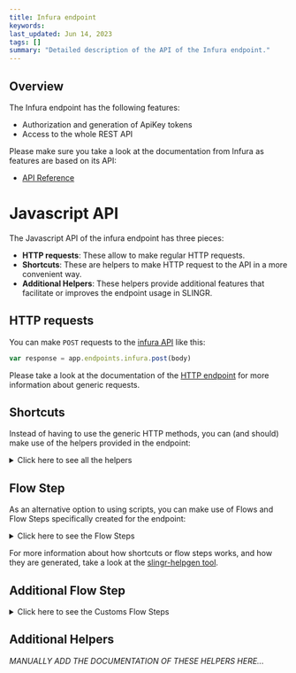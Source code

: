 ```yaml
---
title: Infura endpoint
keywords: 
last_updated: Jun 14, 2023
tags: []
summary: "Detailed description of the API of the Infura endpoint."
---
```


## Overview

The Infura endpoint has the following features:

- Authorization and generation of ApiKey tokens
- Access to the whole REST API

Please make sure you take a look at the documentation from Infura as features are based on its API:

- [API Reference](https://docs.infura.io/networks/ethereum/json-rpc-methods)

# Javascript API

The Javascript API of the infura endpoint has three pieces:

- **HTTP requests**: These allow to make regular HTTP requests.
- **Shortcuts**: These are helpers to make HTTP request to the API in a more convenient way.
- **Additional Helpers**: These helpers provide additional features that facilitate or improves the endpoint usage in SLINGR.

## HTTP requests
You can make `POST` requests to the [infura API](https://docs.infura.io/networks/ethereum/json-rpc-methods) like this:
```javascript
var response = app.endpoints.infura.post(body)
```

Please take a look at the documentation of the [HTTP endpoint](https://github.com/slingr-stack/http-endpoint#javascript-api)
for more information about generic requests.

## Shortcuts

Instead of having to use the generic HTTP methods, you can (and should) make use of the helpers provided in the endpoint:
<details>
    <summary>Click here to see all the helpers</summary>

<br>

* API: 'eth_accounts'
* HTTP Method: 'POST'
```javascript
app.endpoints.infura.ethAccounts.post(id)
```
---
* API: 'eth_blockNumber'
* HTTP Method: 'POST'
```javascript
app.endpoints.infura.ethBlockNumber.post(id, params)
```
---
* API: 'eth_call'
* HTTP Method: 'POST'
```javascript
app.endpoints.infura.ethCall.post(id, params)
```
---
* API: 'eth_chainId'
* HTTP Method: 'POST'
```javascript
app.endpoints.infura.ethChainId.post(id, params)
```
---
* API: 'eth_createAccessList'
* HTTP Method: 'POST'
```javascript
app.endpoints.infura.ethCreateAccessList.post(id, params)
```
---
* API: 'eth_estimateGas'
* HTTP Method: 'POST'
```javascript
app.endpoints.infura.ethEstimateGas.post(id, params)
```
---
* API: 'eth_feeHistory'
* HTTP Method: 'POST'
```javascript
app.endpoints.infura.ethFeeHistory.post(id, params)
```
---
* API: 'eth_getBalance'
* HTTP Method: 'POST'
```javascript
app.endpoints.infura.ethGetBalance.post(id, params)
```
---
* API: 'eth_gasPrice'
* HTTP Method: 'POST'
```javascript
app.endpoints.infura.ethGasPrice.post(id, params)
```
---
* API: 'eth_getBlockByHash'
* HTTP Method: 'POST'
```javascript
app.endpoints.infura.ethGetBlockByHash.post(id, params)
```
---
* API: 'eth_getBlockByNumber'
* HTTP Method: 'POST'
```javascript
app.endpoints.infura.ethGetBlockByNumber.post(id, params)
```
---
* API: 'eth_getBlockTransactionCountByHash'
* HTTP Method: 'POST'
```javascript
app.endpoints.infura.ethGetBlockTransactionCountByHash.post(id, params)
```
---
* API: 'eth_getBlockTransactionCountByNumber'
* HTTP Method: 'POST'
```javascript
app.endpoints.infura.ethGetBlockTransactionCountByNumber.post(id, params)
```
---
* API: 'eth_getCode'
* HTTP Method: 'POST'
```javascript
app.endpoints.infura.ethGetCode.post(id, params)
```
---
* API: 'eth_getLogs'
* HTTP Method: 'POST'
```javascript
app.endpoints.infura.ethGetLogs.post(id, params)
```
---
* API: 'eth_getStorageAt'
* HTTP Method: 'POST'
```javascript
app.endpoints.infura.ethGetStorageAt.post(id, params)
```
---
* API: 'eth_getTransactionByBlockHashAndIndex'
* HTTP Method: 'POST'
```javascript
app.endpoints.infura.ethGetTransactionByBlockHashAndIndex.post(id, params)
```
---
* API: 'eth_getTransactionByBlockNumberAndIndex'
* HTTP Method: 'POST'
```javascript
app.endpoints.infura.ethGetTransactionByBlockNumberAndIndex.post(id, params)
```
---
* API: 'eth_getTransactionByHash'
* HTTP Method: 'POST'
```javascript
app.endpoints.infura.ethGetTransactionByHash.post(id, params)
```
---
* API: 'eth_getTransactionCount'
* HTTP Method: 'POST'
```javascript
app.endpoints.infura.ethGetTransactionCount.post(id, params)
```
---
* API: 'eth_getTransactionReceipt'
* HTTP Method: 'POST'
```javascript
app.endpoints.infura.ethGetTransactionReceipt.post(id, params)
```
---
* API: 'eth_getUncleByBlockHashAndIndex'
* HTTP Method: 'POST'
```javascript
app.endpoints.infura.ethGetUncleByBlockHashAndIndex.post(id, params)
```
---
* API: 'eth_getUncleByBlockNumberAndIndex'
* HTTP Method: 'POST'
```javascript
app.endpoints.infura.ethGetUncleByBlockNumberAndIndex.post(id, params)
```
---
* API: 'eth_getUncleCountByBlockHash'
* HTTP Method: 'POST'
```javascript
app.endpoints.infura.ethGetUncleCountByBlockHash.post(id, params)
```
---
* API: 'eth_getUncleCountByBlockNumber'
* HTTP Method: 'POST'
```javascript
app.endpoints.infura.ethGetUncleCountByBlockNumber.post(id, params)
```
---
* API: 'eth_getWork'
* HTTP Method: 'POST'
```javascript
app.endpoints.infura.ethGetWork.post(id, params)
```
---
* API: 'eth_mining'
* HTTP Method: 'POST'
```javascript
app.endpoints.infura.ethMining.post(id, params)
```
---
* API: 'eth_hashrate'
* HTTP Method: 'POST'
```javascript
app.endpoints.infura.ethHashrate.post(id, params)
```
---
* API: 'eth_protocolVersion'
* HTTP Method: 'POST'
```javascript
app.endpoints.infura.ethProtocolVersion.post(id, params)
```
---
* API: 'eth_syncing'
* HTTP Method: 'POST'
```javascript
app.endpoints.infura.ethSyncing.post(id, params)
```
---
* API: 'eth_getFilterChanges'
* HTTP Method: 'POST'
```javascript
app.endpoints.infura.ethGetFilterChanges.post(id, params)
```
---
* API: 'eth_getFilterLogs'
* HTTP Method: 'POST'
```javascript
app.endpoints.infura.ethGetFilterLogs.post(id, params)
```
---
* API: 'eth_newFilter'
* HTTP Method: 'POST'
```javascript
app.endpoints.infura.ethNewFilter.post(id, params)
```
---
* API: 'eth_newBlockFilter'
* HTTP Method: 'POST'
```javascript
app.endpoints.infura.ethNewBlockFilter.post(id, params)
```
---
* API: 'eth_uninstallFilter'
* HTTP Method: 'POST'
```javascript
app.endpoints.infura.ethUninstallFilter.post(id, params)
```
---
* API: 'net_listening'
* HTTP Method: 'POST'
```javascript
app.endpoints.infura.netListening.post(id, params)
```
---
* API: 'net_listening'
* HTTP Method: 'POST'
```javascript
app.endpoints.infura.netListening.post(id, params)
```
---
---
* API: 'net_peerCount'
* HTTP Method: 'POST'
```javascript
app.endpoints.infura.netPeerCount.post(id, params)
```
---
* API: 'net_version'
* HTTP Method: 'POST'
```javascript
app.endpoints.infura.netVersion.post(id, params)
```
---
* API: 'web3_clientVersion'
* HTTP Method: 'POST'
```javascript
app.endpoints.infura.web3ClientVersion.post(id, params)
```
---

</details>

## Flow Step

As an alternative option to using scripts, you can make use of Flows and Flow Steps specifically created for the endpoint:
<details>
    <summary>Click here to see the Flow Steps</summary>

<br>



### Generic Flow Step

Generic flow step for full use of the entire endpoint and its services.

<h3>Inputs</h3>

<table>
    <thead>
    <tr>
        <th>Label</th>
        <th>Type</th>
        <th>Required</th>
        <th>Default</th>
        <th>Visibility</th>
        <th>Description</th>
    </tr>
    </thead>
    <tbody>
    <tr>
        <td>URL (Method)</td>
        <td>choice</td>
        <td>yes</td>
        <td> - </td>
        <td>Always</td>
        <td>
            This is the http method to be used against the endpoint. <br>
            Possible values are: <br>
            <i><strong>POST</strong></i>
        </td>
    </tr>
    <tr>
        <td>URL (Path)</td>
        <td>choice</td>
        <td>yes</td>
        <td> - </td>
        <td>Always</td>
        <td>
            The url to which this endpoint will send the request. This is the exact service to which the http request will be made. <br>
            Possible values are: <br>
            <i><strong>/eth_accounts/{id}<br>/eth_blockNumber/{id}/{params}<br>/eth_call/{id}/{params}<br>/eth_chainId/{id}/{params}<br>/eth_createAccessList/{id}/{params}<br>/eth_estimateGas/{id}/{params}<br>/eth_feeHistory/{id}/{params}<br>/eth_getBalance/{id}/{params}<br>/eth_gasPrice/{id}/{params}<br>/eth_getBlockByHash/{id}/{params}<br>/eth_getBlockByNumber/{id}/{params}<br>/eth_getBlockTransactionCountByHash/{id}/{params}<br>/eth_getBlockTransactionCountByNumber/{id}/{params}<br>/eth_getCode/{id}/{params}<br>/eth_getLogs/{id}/{params}<br>/eth_getStorageAt/{id}/{params}<br>/eth_getTransactionByBlockHashAndIndex/{id}/{params}<br>/eth_getTransactionByBlockNumberAndIndex/{id}/{params}<br>/eth_getTransactionByHash/{id}/{params}<br>/eth_getTransactionCount/{id}/{params}<br>/eth_getTransactionReceipt/{id}/{params}<br>/eth_getUncleByBlockHashAndIndex/{id}/{params}<br>/eth_getUncleByBlockNumberAndIndex/{id}/{params}<br>/eth_getUncleCountByBlockHash/{id}/{params}<br>/eth_getUncleCountByBlockNumber/{id}/{params}<br>/eth_getWork/{id}/{params}<br>/eth_mining/{id}/{params}<br>/eth_hashrate/{id}/{params}<br>/eth_protocolVersion/{id}/{params}<br>/eth_sendRawTransaction/{project-id}/{id}/{params}<br>/eth_submitWork/{project-id}/{id}/{params}<br>/eth_syncing/{id}/{params}<br>/eth_getFilterChanges/{id}/{params}<br>/eth_getFilterLogs/{id}/{params}<br>/eth_newFilter/{id}/{params}<br>/eth_newBlockFilter/{id}/{params}<br>/eth_uninstallFilter/{id}/{params}<br>/net_listening/{id}/{params}<br>/net_listening/net_peerCount/{id}/{params}<br>/net_version/{id}/{params}<br>/web3_clientVersion/{id}/{params}<br></strong></i>
        </td>
    </tr>
    <tr>
        <td>Headers</td>
        <td>keyValue</td>
        <td>no</td>
        <td> - </td>
        <td>Always</td>
        <td>
            Used when you want to have a custom http header for the request.
        </td>
    </tr>
    <tr>
        <td>Query Params</td>
        <td>keyValue</td>
        <td>no</td>
        <td> - </td>
        <td>Always</td>
        <td>
            Used when you want to have a custom query params for the http call.
        </td>
    </tr>
    <tr>
        <td>Body</td>
        <td>json</td>
        <td>no</td>
        <td> - </td>
        <td>Always</td>
        <td>
            A payload of data can be sent to the server in the body of the request.
        </td>
    </tr>
    <tr>
        <td>Override Settings</td>
        <td>boolean</td>
        <td>no</td>
        <td> false </td>
        <td>Always</td>
        <td></td>
    </tr>
    <tr>
        <td>Follow Redirect</td>
        <td>boolean</td>
        <td>no</td>
        <td> false </td>
        <td> overrideSettings </td>
        <td>Indicates that the resource has to be downloaded into a file instead of returning it in the response.</td>
    </tr>
    <tr>
        <td>Download</td>
        <td>boolean</td>
        <td>no</td>
        <td> false </td>
        <td> overrideSettings </td>
        <td>If true the method won't return until the file has been downloaded, and it will return all the information of the file.</td>
    </tr>
    <tr>
        <td>File name</td>
        <td>text</td>
        <td>no</td>
        <td></td>
        <td> overrideSettings </td>
        <td>If provided, the file will be stored with this name. If empty the file name will be calculated from the URL.</td>
    </tr>
    <tr>
        <td>Full response</td>
        <td> boolean </td>
        <td>no</td>
        <td> false </td>
        <td> overrideSettings </td>
        <td>Include extended information about response</td>
    </tr>
    <tr>
        <td>Connection Timeout</td>
        <td> number </td>
        <td>no</td>
        <td> 5000 </td>
        <td> overrideSettings </td>
        <td>Connect timeout interval, in milliseconds (0 = infinity).</td>
    </tr>
    <tr>
        <td>Read Timeout</td>
        <td> number </td>
        <td>no</td>
        <td> 60000 </td>
        <td> overrideSettings </td>
        <td>Read timeout interval, in milliseconds (0 = infinity).</td>
    </tr>
    </tbody>
</table>

<h3>Outputs</h3>

<table>
    <thead>
    <tr>
        <th>Name</th>
        <th>Type</th>
        <th>Description</th>
    </tr>
    </thead>
    <tbody>
    <tr>
        <td>response</td>
        <td>object</td>
        <td>
            Object resulting from the response to the endpoint call.
        </td>
    </tr>
    </tbody>
</table>


</details>

For more information about how shortcuts or flow steps works, and how they are generated, take a look at the [slingr-helpgen tool](https://github.com/slingr-stack/slingr-helpgen).

## Additional Flow Step


<details>
    <summary>Click here to see the Customs Flow Steps</summary>

<br>



### Custom Flow Steps Name

Description of Custom Flow Steps

*MANUALLY ADD THE DOCUMENTATION OF THESE FLOW STEPS HERE...*


</details>

## Additional Helpers
*MANUALLY ADD THE DOCUMENTATION OF THESE HELPERS HERE...*